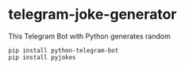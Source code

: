 # telegram-joke-generator

This Telegram Bot with Python generates random 

````
pip install python-telegram-bot
pip install pyjokes
````

